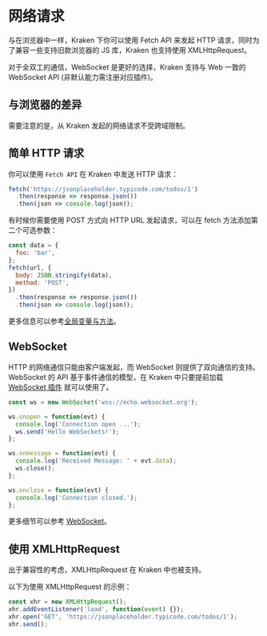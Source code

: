 # 网络请求

与在浏览器中一样，Kraken 下你可以使用 Fetch API 来发起 HTTP 请求，同时为了兼容一些支持旧款浏览器的 JS 库，Kraken 也支持使用 XMLHttpRequest。

对于全双工的通信，WebSocket 是更好的选择，Kraken 支持与 Web 一致的 WebSocket API (非默认能力需注册对应插件)。

## 与浏览器的差异

需要注意的是，从 Kraken 发起的网络请求不受跨域限制。

## 简单 HTTP 请求

你可以使用 `Fetch API` 在 Kraken 中发送 HTTP 请求：

```js
fetch('https://jsonplaceholder.typicode.com/todos/1')
  .then(response => response.json())
  .then(json => console.log(json));
```

有时候你需要使用 POST 方式向 HTTP URL 发起请求，可以在 fetch 方法添加第二个可选参数：

```js
const data = {
  foo: 'bar',
};
fetch(url, {
  body: JSON.stringify(data),
  method: 'POST',
})
  .then(response => response.json())
  .then(json => console.log(json));
```

更多信息可以参考[全局变量与方法](/development/global)。

## WebSocket

HTTP 的网络通信只能由客户端发起，而 WebSocket 则提供了双向通信的支持。WebSocket 的 API 基于事件通信的模型，在 Kraken 中只要提前加载 [WebSocket 插件](/plugin/websocket) 就可以使用了。

```js
const ws = new WebSocket('wss://echo.websocket.org');

ws.onopen = function(evt) {
  console.log('Connection open ...');
  ws.send('Hello WebSockets!');
};

ws.onmessage = function(evt) {
  console.log('Received Message: ' + evt.data);
  ws.close();
};

ws.onclose = function(evt) {
  console.log('Connection closed.');
};
```

更多细节可以参考 [WebSocket](/plugins/kraken_websocket)。

## 使用 XMLHttpRequest

出于兼容性的考虑，XMLHttpRequest 在 Kraken 中也被支持。

以下为使用 XMLHttpRequest 的示例：

```js
const xhr = new XMLHttpRequest();
xhr.addEventListener('load', function(event) {});
xhr.open('GET', 'https://jsonplaceholder.typicode.com/todos/1');
xhr.send();
```
